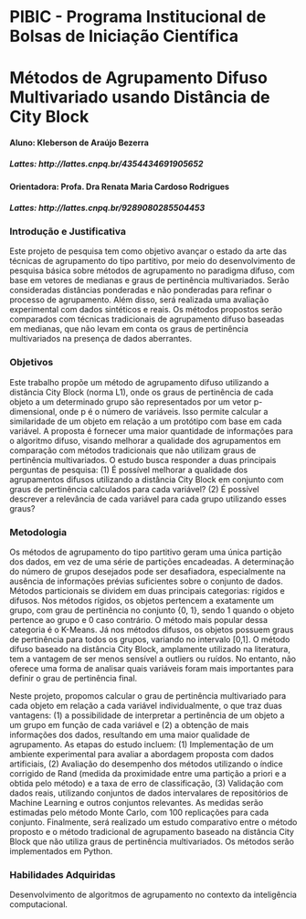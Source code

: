 # PIBIC - Programa Institucional de Bolsas de Iniciação Científica

<h1>Métodos de Agrupamento Difuso Multivariado usando Distância de City Block</h1>

<h4>Aluno: Kleberson de Araújo Bezerra 
<h5>Lattes: http://lattes.cnpq.br/4354434691905652</h5>
<h4>Orientadora: Profa. Dra Renata Maria Cardoso Rodrigues</h4> 
<h5>Lattes: http://lattes.cnpq.br/9289080285504453</h5>

<h3>Introdução e Justificativa</h3>
  Este projeto de pesquisa tem como objetivo avançar o estado da arte das técnicas de agrupamento do tipo partitivo, por meio do desenvolvimento de pesquisa básica sobre métodos de agrupamento no paradigma difuso, com base em vetores de medianas e graus de pertinência multivariados. Serão consideradas distâncias ponderadas e não ponderadas para refinar o processo de agrupamento. Além disso, será realizada uma avaliação experimental com dados sintéticos e reais. Os métodos propostos serão comparados com técnicas tradicionais de agrupamento difuso baseadas em medianas, que não levam em conta os graus de pertinência multivariados na presença de dados aberrantes.

<h3>Objetivos</h3>
  Este trabalho propõe um método de agrupamento difuso utilizando a distância City Block (norma L1), onde os graus de pertinência de cada objeto a um determinado grupo são representados por um vetor p-dimensional, onde p é o número de variáveis. Isso permite calcular a similaridade de um objeto em relação a um protótipo com base em cada variável. A proposta é fornecer uma maior quantidade de informações para o algoritmo difuso, visando melhorar a qualidade dos agrupamentos em comparação com métodos tradicionais que não utilizam graus de pertinência multivariados. O estudo busca responder a duas principais perguntas de pesquisa: (1) É possível melhorar a qualidade dos agrupamentos difusos utilizando a distância City Block em conjunto com graus de pertinência calculados para cada variável? (2) É possível descrever a relevância de cada variável para cada grupo utilizando esses graus?

<h3>Metodologia</h3>
  Os métodos de agrupamento do tipo partitivo geram uma única partição dos dados, em vez de uma série de partições encadeadas. A determinação do número de grupos desejados pode ser desafiadora, especialmente na ausência de informações prévias suficientes sobre o conjunto de dados. Métodos particionais se dividem em duas principais categorias: rígidos e difusos. Nos métodos rígidos, os objetos pertencem a exatamente um grupo, com grau de pertinência no conjunto {0, 1}, sendo 1 quando o objeto pertence ao grupo e 0 caso contrário. O método mais popular dessa categoria é o K-Means. Já nos métodos difusos, os objetos possuem graus de pertinência para todos os grupos, variando no intervalo [0,1]. O método difuso baseado na distância City Block, amplamente utilizado na literatura, tem a vantagem de ser menos sensível a outliers ou ruídos. No entanto, não oferece uma forma de analisar quais variáveis foram mais importantes para definir o grau de pertinência final.

  Neste projeto, propomos calcular o grau de pertinência multivariado para cada objeto em relação a cada variável individualmente, o que traz duas vantagens: (1) a possibilidade de interpretar a pertinência de um objeto a um grupo em função de cada variável e (2) a obtenção de mais informações dos dados, resultando em uma maior qualidade de agrupamento. As etapas do estudo incluem: (1) Implementação de um ambiente experimental para avaliar a abordagem proposta com dados artificiais, (2) Avaliação do desempenho dos métodos utilizando o índice corrigido de Rand (medida da proximidade entre uma partição a priori e a obtida pelo método) e a taxa de erro de classificação, (3) Validação com dados reais, utilizando conjuntos de dados intervalares de repositórios de Machine Learning e outros conjuntos relevantes. As medidas serão estimadas pelo método Monte Carlo, com 100 replicações para cada conjunto. Finalmente, será realizado um estudo comparativo entre o método proposto e o método tradicional de agrupamento baseado na distância City Block que não utiliza graus de pertinência multivariados. Os métodos serão implementados em Python.

<h3>Habilidades Adquiridas</h3>
Desenvolvimento de algoritmos de agrupamento no contexto da inteligência computacional.




